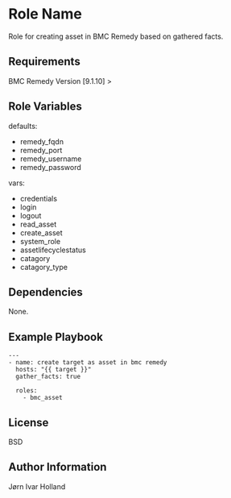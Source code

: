Role Name
=========

Role for creating asset in BMC Remedy based on gathered facts.

Requirements
------------

BMC Remedy Version [9.1.10] >

Role Variables
--------------

defaults:
- remedy\_fqdn
- remedy\_port
- remedy\_username
- remedy\_password

vars:
- credentials
- login
- logout
- read\_asset
- create\_asset
- system\_role
- assetlifecyclestatus
- catagory
- catagory\_type

Dependencies
------------

None.

Example Playbook
----------------

    ---
    - name: create target as asset in bmc remedy
      hosts: "{{ target }}"
      gather_facts: true

      roles:
        - bmc_asset

License
-------

BSD

Author Information
------------------

Jørn Ivar Holland
